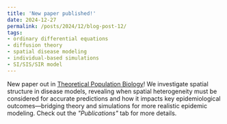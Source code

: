 ```yaml
---
title: 'New paper published!'
date: 2024-12-27
permalink: /posts/2024/12/blog-post-12/
tags:
- ordinary differential equations
- diffusion theory
- spatial disease modeling
- individual-based simulations
- SI/SIS/SIR model
---
```


New paper out in [Theoretical Population Biology](https://www.sciencedirect.com/science/article/pii/S0040580924001072)! 
We investigate spatial structure in disease models, revealing when spatial heterogeneity must be considered for accurate predictions and how it impacts key epidemiological outcomes—bridging theory and simulations for more realistic epidemic modeling.
Check out the _"Publications"_ tab for more details. 
